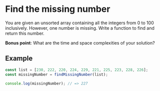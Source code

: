 # Find the missing number

You are given an unsorted array containing all the integers from 0 to 100 inclusively. However, one number is missing. Write a function to find and return this number.

**Bonus point**: What are the time and space complexities of your solution?

## Example

```js
const list = [230, 222, 220, 224, 229, 221, 225, 223, 228, 226];
const missingNumber = findMissingNumber(list);

console.log(missingNumber); // => 227
```